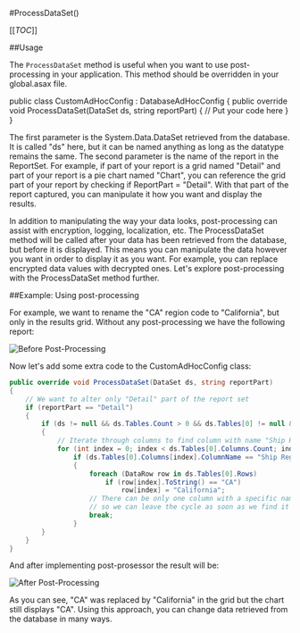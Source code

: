#ProcessDataSet()

[[_TOC_]]

##Usage

The ``ProcessDataSet`` method is useful when you want to use post-processing in your application. This method should be overridden in your global.asax file. 

public class CustomAdHocConfig : DatabaseAdHocConfig
{
	public override void ProcessDataSet(DataSet ds, string reportPart)
	{
		// Put your code here
	}
}

The first parameter is the System.Data.DataSet retrieved from the database. It is called "ds" here, but it can be named anything as long as the datatype remains the same. The second parameter is the name of the report in the ReportSet. For example, if part of your report is a grid named "Detail" and part of your report is a pie chart named "Chart", you can reference the grid part of your report by checking if ReportPart = "Detail". With that part of the report captured, you can manipulate it how you want and display the results. 

In addition to manipulating the way your data looks, post-processing can assist with encryption, logging, localization, etc. The ProcessDataSet method will be called after your data has been retrieved from the database, but before it is displayed. This means you can manipulate the data however you want in order to display it as you want. For example, you can replace encrypted data values with decrypted ones. Let's explore post-processing with the ProcessDataSet method further.

##Example: Using post-processing

For example, we want to rename the "CA" region code to "California", but only in the results grid. 
Without any post-processing we have the following report: 

![Before Post-Processing](http://www.izenda.com/Site/KB/Uploads/Images/PostProcess_before.png)

Now let's add some extra code to the CustomAdHocConfig class:

```csharp
public override void ProcessDataSet(DataSet ds, string reportPart)
{
	// We want to alter only "Detail" part of the report set
	if (reportPart == "Detail")
	{
		if (ds != null && ds.Tables.Count > 0 && ds.Tables[0] != null && ds.Tables[0].Rows.Count > 0)
		{
			// Iterate through columns to find column with name "Ship Region"
			for (int index = 0; index < ds.Tables[0].Columns.Count; index++)
				if (ds.Tables[0].Columns[index].ColumnName == "Ship Region")
				{
					foreach (DataRow row in ds.Tables[0].Rows)
						if (row[index].ToString() == "CA")
							row[index] = "California";
					// There can be only one column with a specific name,
					// so we can leave the cycle as soon as we find it
					break;
				}
		}
	}
}
```

And after implementing post-prosessor the result will be:

![After Post-Processing](http://www.izenda.com/Site/KB/Uploads/Images/PostProcess_after.png)

As you can see, "CA" was replaced by "California" in the grid but the chart still displays "CA". 
Using this approach, you can change data retrieved from the database in many ways.